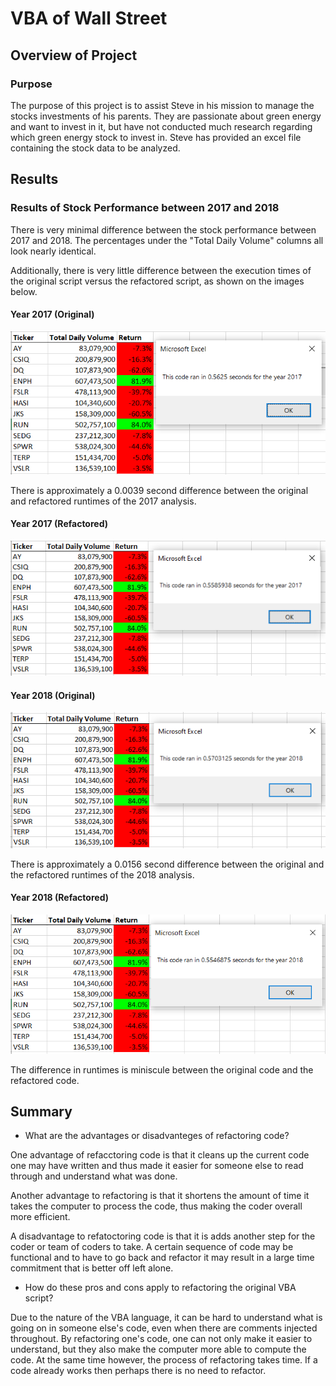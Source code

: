 # VBA of Wall Street

## Overview of Project

### Purpose

The purpose of this project is to assist Steve in his mission to manage the stocks investments of his parents. They are passionate about green energy and want to invest in it, but have not conducted much research regarding which green energy stock to invest in. Steve has provided an excel file containing the stock data to be analyzed.

## Results 

### Results of Stock Performance between 2017 and 2018 

There is very minimal difference between the stock performance between 2017 and 2018. The percentages under the "Total Daily Volume" columns all look nearly identical.

 Additionally, there is very little difference between the execution times of the original script versus the refactored script, as shown on the images below.
#### Year 2017 (Original)
![Timer_2017](Resources/Timer_2017_original.png)

There is approximately a 0.0039 second difference between the original and refactored runtimes of the 2017 analysis.

#### Year 2017 (Refactored)
![Timer_2017](Resources/Timer_2017_refactored.png)

#### Year 2018 (Original)
![Timer_2018](Resources/Timer_2018_original.png)

There is approximately a 0.0156 second difference between the original and the refactored runtimes of the 2018 analysis.

#### Year 2018 (Refactored)
![Timer_2018](Resources/Timer_2018_refactored.png)

The difference in runtimes is miniscule between the original code and the refactored code.


## Summary

- What are the advantages or disadvanteges of refactoring code?  

One advantage of refacctoring code is that it cleans up the current code one may have written and thus made it easier for someone else to read through and understand what was done.  

Another advantage to refactoring is that it shortens the amount of time it takes the computer to process the code, thus making the coder overall more efficient.  

A disadvantage to refatoctoring code is that it is adds another step for the coder or team of coders to take. A certain sequence of code may be functional and to have to go back and refactor it may result in a large time commitment that is better off left alone.  

- How do these pros and cons apply to refactoring the original VBA script?

Due to the nature of the VBA language, it can be hard to understand what is going on in someone else's code, even when there are comments injected throughout. By refactoring one's code, one can not only make it easier to understand, but they also make the computer more able to compute the code. At the same time however, the process of refactoring takes time. If a code already works then perhaps there is no need to refactor.  
